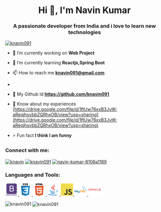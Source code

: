 <h1 align="center">Hi 👋, I'm Navin Kumar</h1>
<h3 align="center">A passionate developer from India and i love to learn new technologies</h3>

<p align="left"> <a href="https://twitter.com/knavin091" target="blank"><img src="https://img.shields.io/twitter/follow/knavin091?logo=twitter&style=for-the-badge" alt="knavin091" /></a> </p>

- 🔭 I’m currently working on **Web Project**

- 🌱 I’m currently learning **Reactjs,Spring Boot**

- 📫 How to reach me **knavin091@gmail.com**
- 
- 🌱 My Github Id **https://github.com/knavin091**

- 📄 Know about my experiences [https://drive.google.com/file/d/1ftUw76xxB3JvIK-aReqjhsvbbZQRhxOB/view?usp=sharing](https://drive.google.com/file/d/1ftUw76xxB3JvIK-aReqjhsvbbZQRhxOB/view?usp=sharing)

- ⚡ Fun fact **I think I am funny**

<h3 align="left">Connect with me:</h3>
<p align="left">
<a href="https://codepen.io/knavin" target="blank"><img align="center" src="https://raw.githubusercontent.com/rahuldkjain/github-profile-readme-generator/master/src/images/icons/Social/codepen.svg" alt="knavin" height="30" width="40" /></a>
<a href="https://twitter.com/knavin091" target="blank"><img align="center" src="https://raw.githubusercontent.com/rahuldkjain/github-profile-readme-generator/master/src/images/icons/Social/twitter.svg" alt="knavin091" height="30" width="40" /></a>
<a href="https://linkedin.com/in/navin-kumar-8108a1189" target="blank"><img align="center" src="https://raw.githubusercontent.com/rahuldkjain/github-profile-readme-generator/master/src/images/icons/Social/linked-in-alt.svg" alt="navin-kumar-8108a1189" height="30" width="40" /></a>
</p>

<h3 align="left">Languages and Tools:</h3>
<p align="left"> <a href="https://getbootstrap.com" target="_blank"> <img src="https://raw.githubusercontent.com/devicons/devicon/master/icons/bootstrap/bootstrap-plain-wordmark.svg" alt="bootstrap" width="40" height="40"/> </a> <a href="https://www.w3schools.com/css/" target="_blank"> <img src="https://raw.githubusercontent.com/devicons/devicon/master/icons/css3/css3-original-wordmark.svg" alt="css3" width="40" height="40"/> </a> <a href="https://www.w3.org/html/" target="_blank"> <img src="https://raw.githubusercontent.com/devicons/devicon/master/icons/html5/html5-original-wordmark.svg" alt="html5" width="40" height="40"/> </a> <a href="https://www.java.com" target="_blank"> <img src="https://raw.githubusercontent.com/devicons/devicon/master/icons/java/java-original.svg" alt="java" width="40" height="40"/> </a> <a href="https://developer.mozilla.org/en-US/docs/Web/JavaScript" target="_blank"> <img src="https://raw.githubusercontent.com/devicons/devicon/master/icons/javascript/javascript-original.svg" alt="javascript" width="40" height="40"/> </a> <a href="https://www.mysql.com/" target="_blank"> <img src="https://raw.githubusercontent.com/devicons/devicon/master/icons/mysql/mysql-original-wordmark.svg" alt="mysql" width="40" height="40"/> </a> <a href="https://www.oracle.com/" target="_blank"> <img src="https://raw.githubusercontent.com/devicons/devicon/master/icons/oracle/oracle-original.svg" alt="oracle" width="40" height="40"/> </a> </p>

<p><img align="left" src="https://github-readme-stats.vercel.app/api/top-langs?username=knavin091&show_icons=true&locale=en&layout=compact" alt="knavin091" /></p>

<p>&nbsp;<img align="center" src="https://github-readme-stats.vercel.app/api?username=knavin091&show_icons=true&locale=en" alt="knavin091" /></p>
